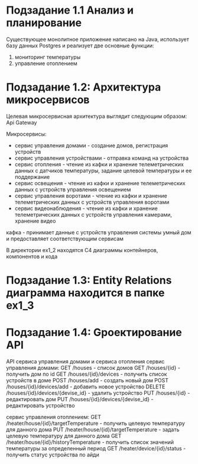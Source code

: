 # Подзадание 1.1 Анализ и планирование 
Существующее монолитное приложение написано на Java, использует базу данных Postgres и реализует две основные функции: 
1. мониторинг температуры
2. управление отоплением

# Подзадание 1.2: Архитектура микросервисов

Целевая микросервисная архитектура выглядит следующим образом:
Api Gateway

Микросервисы: 
- сервис управления домами - создание домов, регистрация устройств
- сервис управления устройствами - отправка команд на устройства
- сервис отопления - чтение из кафки и хранение телеметрических данных с датчиков температуры, задание целевой температуры и ее поддержание
- сервис освещения - чтение из кафки и хранение телеметрических данных с устройств управления освещением
- сервис управления воротами - чтение из кафки и хранение телеметрических данных с устройств управления воротами
- сервис видеонаблюдения - чтение из кафки и хранение телеметрических данных с устройств управления камерами, хранение видео

кафка - принимает данные с устройств управления системы умный дом и предоставляет соответствующим сервисам

В директории ex1_2 находятся С4 диаграммы контейнеров, компонентов и кода
# Подзадание 1.3: Entity Relations диаграмма находится в папке ex1_3

# Подзадание 1.4: Gроектирование API

API сервиса управления домами и сервиса отопления
сервис управления домами:
GET /houses - список домов
GET /houses/{id} - получить дом по id
GET /houses/{id}/devices - получить список устройств в доме
POST /houses/add - создать новый дом
POST /houses/{id}/devices/add - добавить новое устройство
DELETE /houses/{id}/devices/{devise_id} - удалить устройство
PUT /houses/{id} - редактировать дом 
PUT /houses/{id}/devices/{devise_id} - редактировать устройство

cервис управления  отоплением:
GET /heater/house/{id}/targetTemperature - получить целевую температуру для данного дома
PUT /heater/house/{id}/targetTemperature - задать целевую температуру для данного дома
GET /heater/house/{id}/historyTemperature - получить список значений температуры за определенный период
GET /heater/device/{id}/status - получить статус устройства по айди


